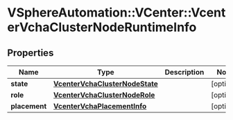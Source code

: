 # VSphereAutomation::VCenter::VcenterVchaClusterNodeRuntimeInfo

## Properties
Name | Type | Description | Notes
------------ | ------------- | ------------- | -------------
**state** | [**VcenterVchaClusterNodeState**](VcenterVchaClusterNodeState.md) |  | [optional] 
**role** | [**VcenterVchaClusterNodeRole**](VcenterVchaClusterNodeRole.md) |  | [optional] 
**placement** | [**VcenterVchaPlacementInfo**](VcenterVchaPlacementInfo.md) |  | [optional] 



